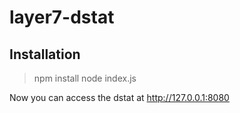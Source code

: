 # layer7-dstat 

## Installation
> npm install
> node index.js

Now you can access the dstat at http://127.0.0.1:8080
